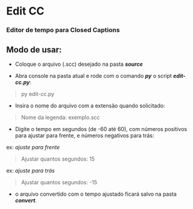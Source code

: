 # Edit CC
### Editor de tempo para **Closed Captions**

## Modo de usar:

- Coloque o arquivo (.scc) desejado na pasta ***source***

- Abra console na pasta atual e rode com o comando ***py*** o script ***edit-cc.py***:

> py edit-cc.py


- Insira o nome do arquivo com a extensão quando solicitado:

> Nome da legenda: exemplo.scc


- Digite o tempo em segundos (de -60 até 60), com números positivos para ajustar para frente, e números negativos para trás:

ex: *ajuste para frente*

> Ajustar quantos segundos: 15


ex: *ajuste para trás*

> Ajustar quantos segundos: -15


- o arquivo convertido com o tempo ajustado ficará salvo na pasta ***convert***.

